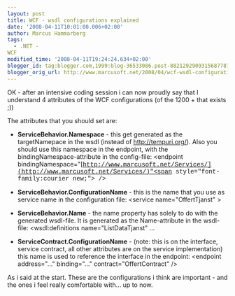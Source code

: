 ```yaml
---
layout: post
title: WCF - wsdl configurations explained
date: '2008-04-11T10:01:00.006+02:00'
author: Marcus Hammarberg
tags:
  - .NET -
WCF
modified_time: '2008-04-11T19:24:24.634+02:00'
blogger_id: tag:blogger.com,1999:blog-36533086.post-8821292909315687787
blogger_orig_url: http://www.marcusoft.net/2008/04/wcf-wsdl-configurations-explained.html
---
```


OK - after an intensive coding session i can now proudly say that I
understand 4 attributes of the WCF configurations (of the 1200 + that
exists ;))

The attributes that you should set are:


-   **ServiceBehavior.Namespace** - this get generated as the
    targetNamepace in the wsdl (instead of <http://tempuri.org/>). Also
    you should use this namespace in the endpoint, with the
    bindingNamespace-attribute in the config-file:
    \<endpoint
    bindingNamespace="[<span
    style="font-family:courier new;">http://www.marcusoft.net/Services/](http://www.marcusoft.net/Services/)"<span
    style="font-family:courier new;"> /\>
-   **ServiceBehavior.ConfigurationName** - this is the name that you
    use as service name in the configuration file:
    \<service name="OffertTjanst"
    \>

-   **ServiceBehavior.Name** - the name property has solely to do with
    the generated wsdl-file. It is generated as the Name-attribute in
    the wsdl-file:
    \<wsdl:definitions
    name="ListDataTjanst" ...

-   **ServiceContract.ConfigurationName** - (note: this is on the
    interface, service contract, all other attributes are on the service
    implementation) this name is used to reference the interface in the
    endpoint:
    \<endpoint address="..."
    binding="..." contract="OffertContract" /\>

As i said at the start. These are the configurations i think are
important - and the ones i feel really comfortable with... up to now.
